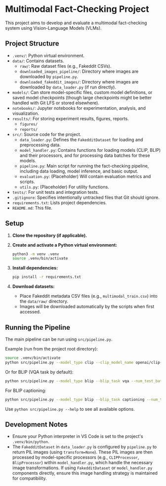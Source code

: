# Multimodal Fact-Checking Project

This project aims to develop and evaluate a multimodal fact-checking system using Vision-Language Models (VLMs).

## Project Structure

- `.venv/`: Python virtual environment.
- `data/`: Contains datasets.
  - `raw/`: Raw dataset files (e.g., Fakeddit CSVs).
  - `downloaded_images_pipeline/`: Directory where images are downloaded by `pipeline.py`.
  - `downloaded_fakeddit_images/`: Directory where images are downloaded by `data_loader.py` (if run directly).
- `models/`: Can store model-specific files, custom model definitions, or saved model checkpoints (though large checkpoints might be better handled with Git LFS or stored elsewhere).
- `notebooks/`: Jupyter notebooks for experimentation, analysis, and visualization.
- `results/`: For storing experiment results, figures, reports.
  - `figures/`
  - `reports/`
- `src/`: Source code for the project.
  - `data_loader.py`: Defines the `FakedditDataset` for loading and preprocessing data.
  - `model_handler.py`: Contains functions for loading models (CLIP, BLIP) and their processors, and for processing data batches for these models.
  - `pipeline.py`: Main script for running the fact-checking pipeline, including data loading, model inference, and basic output.
  - `evaluation.py`: (Placeholder) Will contain evaluation metrics and scripts.
  - `utils.py`: (Placeholder) For utility functions.
- `tests/`: For unit tests and integration tests.
- `.gitignore`: Specifies intentionally untracked files that Git should ignore.
- `requirements.txt`: Lists project dependencies.
- `README.md`: This file.

## Setup

1. **Clone the repository (if applicable).**
2. **Create and activate a Python virtual environment:**

   ```bash
   python3 -m venv .venv
   source .venv/bin/activate
   ```

3. **Install dependencies:**

   ```bash
   pip install -r requirements.txt
   ```

4. **Download datasets:**
   - Place Fakeddit metadata CSV files (e.g., `multimodal_train.csv`) into the `data/raw/` directory.
   - Images will be downloaded automatically by the scripts when first accessed.

## Running the Pipeline

The main pipeline can be run using `src/pipeline.py`.

Example (run from the project root directory):

```bash
source .venv/bin/activate
python src/pipeline.py --model_type clip --clip_model_name openai/clip-vit-base-patch32 --experiment_name clip_initial_test --num_samples 10
```

Or for BLIP (VQA task by default):

```bash
python src/pipeline.py --model_type blip --blip_task vqa --num_test_batches 1
```

For BLIP captioning:

```bash
python src/pipeline.py --model_type blip --blip_task captioning --num_test_batches 1
```

Use `python src/pipeline.py --help` to see all available options.

## Development Notes

- Ensure your Python interpreter in VS Code is set to the project's `.venv/bin/python`.
- The `FakedditDataset` in `data_loader.py` is configured by `pipeline.py` to return PIL images (using `transform=None`). These PIL images are then processed by model-specific processors (e.g., `CLIPProcessor`, `BlipProcessor`) within `model_handler.py`, which handle the necessary image transformations. If using `FakedditDataset` or `model_handler.py` components directly, ensure this image handling strategy is maintained for compatibility.

